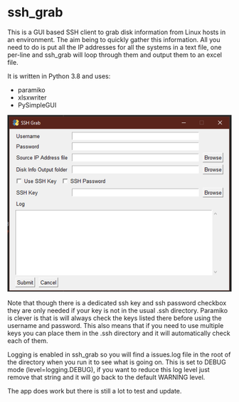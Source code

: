 # ssh_grab

This is a GUI based SSH client to grab disk information from Linux hosts in an environment. The aim being to quickly gather this information.
All you need to do is put all the IP addresses for all the systems in a text file, one per-line and ssh_grab will loop through them and output
them to an excel file.

It is written in Python 3.8 and uses:

- paramiko
- xlsxwriter
- PySimpleGUI

![](images/ssh_grab.png)

Note that though there is a dedicated ssh key and ssh password checkbox they are only needed if your key is not in the 
usual .ssh directory. Paramiko is clever is that is will always check the keys listed there before using the username
and password. This also means that if you need to use multiple keys you can place them in the .ssh directory and it
will automatically check each of them.

Logging is enabled in ssh_grab so you will find a issues.log file in the root of the directory when you run it to see
what is going on. This is set to DEBUG mode (level=logging.DEBUG), if you want to reduce this log level just remove that
string and it will go back to the default WARNING level.

The app does work but there is still a lot to test and update.